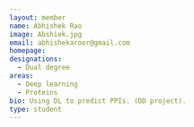 ```yaml
---
layout: member
name: Abhishek Rao 
image: Abshiek.jpg
email: abhishekaroor@gmail.com
homepage: 
designations:
  - Dual degree
areas:
  - Deep learning
  - Proteins
bio: Using DL to predict PPIs. (DD project). 
type: student 
---
```


